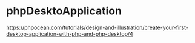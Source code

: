 # phpDesktoApplication

https://phpocean.com/tutorials/design-and-illustration/create-your-first-desktop-application-with-php-and-php-desktop/4
